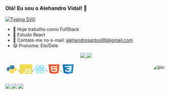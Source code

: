 ### Olá! Eu sou o Alehandro Vidal! 👋

[![Typing SVG](https://readme-typing-svg.herokuapp.com?font=Libre+Barcode+39+Text&size=38&duration=2500&color=03F700&center=false&vCenter=false&width=440&lines=Alehandro+Vidal;Web+Developer;Full-Stack)](https://git.io/typing-svg)

- 🔭 Hoje trabalho como FullStack
- 🌱 Estudo React
- 💬 Contate-me no e-mail: alehandrosantos99@gmail.com
- 😄 Pronome: Ele/Dele

<div align="center">
  <a href="https://github.com/alehandrosv">
  <img height="180em" src="https://github-readme-stats.vercel.app/api?username=alehandrosv&show_icons=true&theme=dracula&include_all_commits=true&count_private=true"/>
  <img height="180em" src="https://github-readme-stats.vercel.app/api/top-langs/?username=alehandrosv&layout=compact&langs_count=7&theme=dracula"/>
</div>
  
<div style="display: inline_block"><br>
  <img align="center" alt="Python" height="30" width="40" src="https://raw.githubusercontent.com/devicons/devicon/master/icons/python/python-original.svg">
  <img align="center" alt="Js" height="30" width="40" src="https://raw.githubusercontent.com/devicons/devicon/master/icons/javascript/javascript-plain.svg">
  <img align="center" alt="React" height="30" width="40" src="https://raw.githubusercontent.com/devicons/devicon/master/icons/react/react-original.svg">
  <img align="center" alt="HTML" height="30" width="40" src="https://raw.githubusercontent.com/devicons/devicon/master/icons/html5/html5-original.svg">
  <img align="center" alt="CSS" height="30" width="40" src="https://raw.githubusercontent.com/devicons/devicon/master/icons/css3/css3-original.svg">
  <img align="right" alt=pic" height="150" style="border-radius:200px;" src="https://i.imgur.com/KLsaEMp.jpg?width=676&height=676">
</div>
  
  ##
  
<div> 
  <a href="https://twitter.com/VidalAlehandro" target="_blank"><img src="https://img.shields.io/badge/Twitter-1DA1F2?style=for-the-badge&logo=twitter&logoColor=white" target="_blank"></a>
  <a href = "mailto:alehandrosantos99@gmail.com"><img src="https://img.shields.io/badge/Gmail-D14836?style=for-the-badge&logo=gmail&logoColor=white" target="_blank"></a>
  <a href="https://www.linkedin.com/in/alehandro-santos-vidal-255190234/" target="_blank"><img src="https://img.shields.io/badge/-LinkedIn-%230077B5?style=for-the-badge&logo=linkedin&logoColor=white" target="_blank"></a> 
</div>
